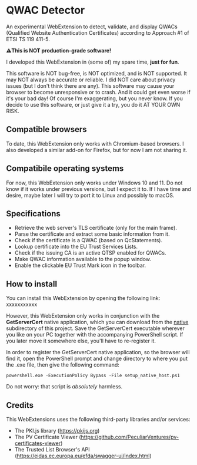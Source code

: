 # QWAC Detector
An experimental WebExtension to detect, validate, and display QWACs (Qualified Website Authentication Certificates) according to Approach #1 of ETSI TS 119 411-5.

⚠**This is NOT production-grade software!**

I developed this WebExtension in (some of) my spare time, __just for fun__.

This software is NOT bug-free, is NOT optimized, and is NOT supported. It may NOT always be accurate or reliable. I did NOT care about privacy issues (but I don't think there are any). This software may cause your browser to become unresponsive or to crash. And it could get even worse if it's your bad day! Of course I'm exaggerating, but you never know. If you decide to use this software, or just give it a try, you do it AT YOUR OWN RISK.


## Compatible browsers

To date, this WebExtension only works with Chromium-based browsers. I also developed a similar add-on for Firefox, but for now I am not sharing it.

## Compatibile operating systems

For now, this WebExtension only works under Windows 10 and 11. Do not know if it works under previous versions, but I expect it to.
If I have time and desire, maybe later I will try to port it to Linux and possibly to macOS.

## Specifications
* Retrieve the web server's TLS certificate (only for the main frame).
* Parse the certificate and extract some basic information from it.
* Check if the certificate is a QWAC (based on QcStatements).
* Lookup certificate into the EU Trust Services Lists.
* Check if the issuing CA is an active QTSP enabled for QWACs.
* Make QWAC information available to the popup window.
* Enable the clickable EU Trust Mark icon in the toolbar.

## How to install
You can install this WebExtension by opening the following link: xxxxxxxxxxx

However, this WebExtension only works in conjunction with the **GetServerCert** native application, which you can download from the [native](native) subdirectory of this project. Save the GetServerCert executable wherever you like on your PC together with the accompanying PowerShell script. If you later move it somewhere else, you'll have to re-register it.

In order to register the GetServerCert native application, so the browser will find it, open the PowerShell prompt and change directory to where you put the .exe file, then give the following command:
```pwsh
powershell.exe -ExecutionPolicy Bypass -File setup_native_host.ps1
```
Do not worry: that script is _absolutely_ harmless.

## Credits
This WebExtensions uses the following third-party libraries and/or services:
* The PKI.js library (https://pkijs.org)
* The PV Certificate Viewer (https://github.com/PeculiarVentures/pv-certificates-viewer)
* The Trusted List Browser's API (https://eidas.ec.europa.eu/efda/swagger-ui/index.html)

